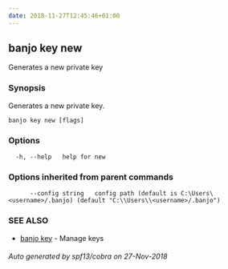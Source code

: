 ```yaml
---
date: 2018-11-27T12:45:46+01:00
---
```

## banjo key new

Generates a new private key

### Synopsis

Generates a new private key.

```
banjo key new [flags]
```

### Options

```
  -h, --help   help for new
```

### Options inherited from parent commands

```
      --config string   config path (default is C:\Users\<username>/.banjo) (default "C:\\Users\\<username>/.banjo")
```

### SEE ALSO

* [banjo key](banjo_key.md)	 - Manage keys

###### Auto generated by spf13/cobra on 27-Nov-2018
